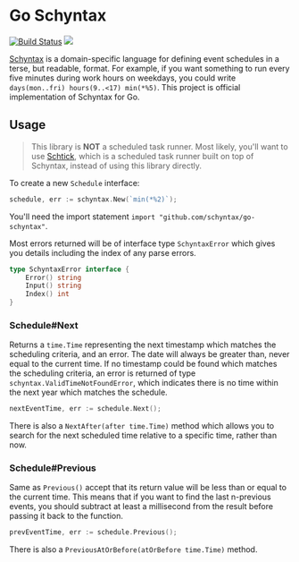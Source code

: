 # Go Schyntax
[![Build Status](https://travis-ci.org/schyntax/go-schyntax.svg?branch=master)](https://travis-ci.org/schyntax/go-schyntax)
[![](https://godoc.org/github.com/schyntax/go-schyntax?status.svg)](http://godoc.org/github.com/schyntax/go-schyntax)

[Schyntax](https://github.com/schyntax/schyntax) is a domain-specific language for defining event schedules in a terse, but readable, format. For example, if you want something to run every five minutes during work hours on weekdays, you could write `days(mon..fri) hours(9..<17) min(*%5)`. This project is official implementation of Schyntax for Go.

## Usage

> This library is __NOT__ a scheduled task runner. Most likely, you'll want to use [Schtick](https://github.com/schyntax/go-schtick), which is a scheduled task runner built on top of Schyntax, instead of using this library directly.

To create a new `Schedule` interface:

```go
schedule, err := schyntax.New(`min(*%2)`);
```

You'll need the import statement `import "github.com/schyntax/go-schyntax"`.

Most errors returned will be of interface type `SchyntaxError` which gives you details including the index of any parse errors.

```go
type SchyntaxError interface {
	Error() string
	Input() string
	Index() int
}
```

### Schedule#Next

Returns a `time.Time` representing the next timestamp which matches the scheduling criteria, and an error. The date will always be greater than, never equal to the current time. If no timestamp could be found which matches the scheduling criteria, an error is returned of type `schyntax.ValidTimeNotFoundError`, which indicates there is no time within the next year which matches the schedule.

```go
nextEventTime, err := schedule.Next();
```

There is also a `NextAfter(after time.Time)` method which allows you to search for the next scheduled time relative to a specific time, rather than now.

### Schedule#Previous

Same as `Previous()` accept that its return value will be less than or equal to the current time. This means that if you want to find the last n-previous events, you should subtract at least a millisecond from the result before passing it back to the function.

```go
prevEventTime, err := schedule.Previous(); 
```

There is also a `PreviousAtOrBefore(atOrBefore time.Time)` method.
